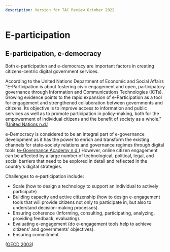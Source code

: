 ```yaml
---
description: Version for TAC Review October 2022
---
```


# E-participation

## E-participation, e-democracy

Both e-participation and e-democracy are important factors in creating citizens-centric digital government services. &#x20;

According to the United Nations Department of Economic and Social Affairs "E-Participation is about fostering civic engagement and open, participatory governance through Information and Communications Technologies (ICTs). Growing evidence points to the rapid expansion of e-Participation as a tool for engagement and strengthened collaboration between governments and citizens. Its objective is to improve access to information and public services as well as to promote participation in policy-making, both for the empowerment of individual citizens and the benefit of society as a whole." ([United Nations n.d.](https://publicadministration.un.org/en/eparticipation))&#x20;

e-Democracy is considered to be an integral part of e-governance development as it has the power to enrich and transform the existing channels for state-society relations and governance regimes through digital tools ([e-Governance Academy n.d.](https://ega.ee/e-democracy/)) However, online citizen engagement can be affected by a large number of technological, political, legal, and social barriers that need to be explored in detail and reflected in the country's digital strategies.

Challenges to e-participation include:&#x20;

* Scale (how to design a technology to support an individual to actively participate)&#x20;
* Building capacity and active citizenship (how to design e-engagement tools that will provide citizens not only to participate in, but also to understand decision-making processes).&#x20;
* Ensuring coherence (Informing, consulting, participating, analyzing, providing feedback, evaluating).&#x20;
* Evaluating e-engagement (do e-engagement tools help to achieve citizens’ and governments’ objectives).&#x20;
* Ensuring commitment&#x20;

([OECD 2003](https://www.oecd.org/gov/digital-government/35176328.pdf))&#x20;
